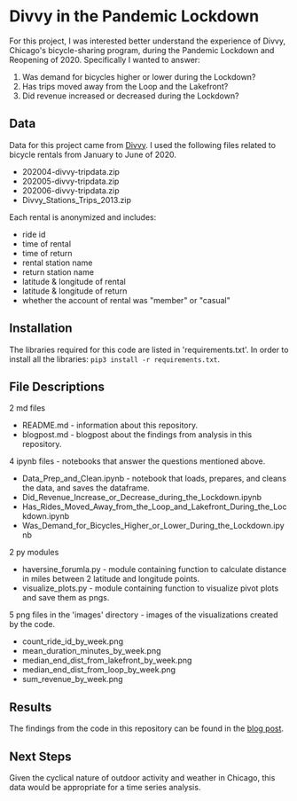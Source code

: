 # Divvy in the Pandemic Lockdown

For this project, I was interested better understand the experience of Divvy, Chicago's bicycle-sharing program, during the Pandemic Lockdown and Reopening of 2020. Specifically I wanted to answer:
1. Was demand for bicycles higher or lower during the Lockdown?
2. Has trips moved away from the Loop and the Lakefront?
3. Did revenue increased or decreased during the Lockdown?


## Data

Data for this project came from [Divvy](https://www.divvybikes.com/system-data). I used the following files related to bicycle rentals from January to June of 2020. 
  * 202004-divvy-tripdata.zip
  * 202005-divvy-tripdata.zip
  * 202006-divvy-tripdata.zip
  * Divvy_Stations_Trips_2013.zip

Each rental is anonymized and includes: 
  * ride id
  * time of rental
  * time of return
  * rental station name
  * return station name
  * latitude & longitude of rental
  * latitude & longitude of return
  * whether the account of rental was "member" or "casual"
  
  
## Installation

The libraries required for this code are listed in 'requirements.txt'. In order to install all the libraries: `pip3 install -r requirements.txt`.


## File Descriptions

2 md files 
  * README.md - information about this repository.
  * blogpost.md - blogpost about the findings from analysis in this repository.

4 ipynb files - notebooks that answer the questions mentioned above.
  * Data_Prep_and_Clean.ipynb - notebook that loads, prepares, and cleans the data, and saves the dataframe.
  * Did_Revenue_Increase_or_Decrease_during_the_Lockdown.ipynb
  * Has_Rides_Moved_Away_from_the_Loop_and_Lakefront_During_the_Lockdown.ipynb
  * Was_Demand_for_Bicycles_Higher_or_Lower_During_the_Lockdown.ipynb
  
2 py modules
  * haversine_forumla.py - module containing function to calculate distance in miles between 2 latitude and longitude points.
  * visualize_plots.py - module containing function to visualize pivot plots and save them as pngs.
  
5 png files in the 'images' directory - images of the visualizations created by the code. 
  * count_ride_id_by_week.png
  * mean_duration_minutes_by_week.png
  * median_end_dist_from_lakefront_by_week.png
  * median_end_dist_from_loop_by_week.png
  * sum_revenue_by_week.png


## Results

The findings from the code in this repository can be found in the [blog post](https://github.com/janniec/RideSharing_in_Lockdown/blob/master/blogpost.md).


## Next Steps

Given the cyclical nature of outdoor activity and weather in Chicago, this data would be appropriate for a time series analysis.
